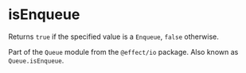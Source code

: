 # isEnqueue

Returns `true` if the specified value is a `Enqueue`, `false` otherwise.

Part of the `Queue` module from the `@effect/io` package. Also known as `Queue.isEnqueue`.
